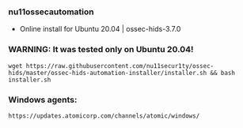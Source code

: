 ### nu11ossecautomation

- Online install for Ubuntu 20.04 | ossec-hids-3.7.0
### WARNING: It was tested only on Ubuntu 20.04!

```
wget https://raw.githubusercontent.com/nu11secur1ty/ossec-hids/master/ossec-hids-automation-installer/installer.sh && bash installer.sh
```
### Windows agents:
```URL
https://updates.atomicorp.com/channels/atomic/windows/
```
